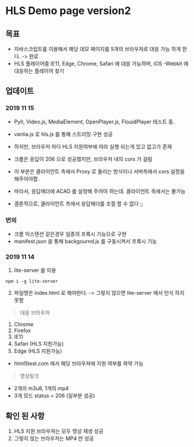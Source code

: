 # HLS Demo page version2

## 목표 
* 자바스크립트를 이용해서 해당 데모 페이지를 5개의 브라우져로 대응 가능 하게 한다. -> 완료 
* HLS 플레이어중 IE11, Edge, Chrome, Safari 에 대응 가능하며, iOS -Webkit 에 대응하는 플레이어 찾기



## 업데이트 

### 2019 11 15 

- Pylr, Video.js, MediaElement, OpenPlayer.js, FlouidPlayer 테스트 중.

- vanlia.js 로 hls.js 를 통해 스트리밍 구현 성공 
- 하지만, 브라우저 마다 HLS 지원여부에 따라 실행 되는게 있고 없고가 존재 
- 크롬은 응답이 206 으로 성공했지만, 브라우저 내의 cors 가 걸림 
- 이 부분은 클라이언트 측에서 Proxy 로 돌리는 방식이나 서버측에서 cors 설정을 해주어야함.
- 따라서, 응답헤더에 ACAO 를 설정해 주어야 하는데. 클라이언트 측에서는 불가능 
- 결론적으로, 클라이언트 측에서 응답헤더를 조절 할 수 없다 ;; 

### 번외 
- 크롬 익스텐션 같은경우 일종의 프록시 기능으로 구현 
- manifest.json 을 통해 backgournd.js 를 구동시켜서 프록시 기능

### 2019 11 14 
1. lite-server 를 이용

```
npm i -g lite-server
```
2. 파일명은 index.html 로 해야한다. -> 그렇지 않으면 lite-server 에서 인식 하지 못함

> 대응 브라우저 
1. Chrome
2. Firefox
3. IE11 
4. Safari (HLS 지원가능)
5. Edge (HLS 지원가능)

* html5test.com 에서 해당 브라우져에 지원 여부를 파악 가능

>영상링크
* 2개의 m3u8, 1개의 mp4 
* 3개 모드 status = 206 (일부분 성공)

## 확인 된 사항
1. HLS 지원 브라우져는 모두 영상 재생 성공
2. 그렇지 않는 브라우저는 MP4 만 성공 


